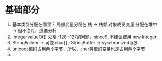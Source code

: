 
# 基础部分
1. 基本类型分配在哪里？
    局部变量分配在 栈 -> 栈帧
    对象成员变量 分配在堆中 -> 但不绝对，逃逸分析
2. Integer.valueOf() 处理 -128 -127的问题，since9 ,不建议使用 new Integer
3. StringBuilder -> 可变 char[] ; StringBuffer -> synchronized低效
4. unicode编码占用两个字节，所以，char类型的变量也是占用两个字节
5. 